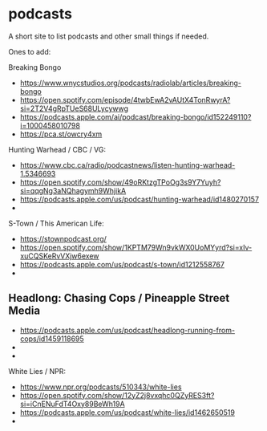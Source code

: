 # podcasts
A short site to list podcasts and other small things if needed.

Ones to add:

Breaking Bongo
- https://www.wnycstudios.org/podcasts/radiolab/articles/breaking-bongo
- https://open.spotify.com/episode/4twbEwA2vAUtX4TonRwyrA?si=2T2V4gRpTUeS68ULycywwg
- https://podcasts.apple.com/ai/podcast/breaking-bongo/id152249110?i=1000458010798
- https://pca.st/owcry4xm

Hunting Warhead / CBC / VG:
- https://www.cbc.ca/radio/podcastnews/listen-hunting-warhead-1.5346693
- https://open.spotify.com/show/49oRKtzgTPoOg3s9Y7Yuyh?si=qqgNg3aNQhagymh9WhjikA
- https://podcasts.apple.com/us/podcast/hunting-warhead/id1480270157
-

S-Town / This American Life:
- https://stownpodcast.org/
- https://open.spotify.com/show/1KPTM79Wn9vkWX0UoMYyrd?si=xIv-xuCQSKeRvVXjw6exew
- https://podcasts.apple.com/us/podcast/s-town/id1212558767
-

Headlong: Chasing Cops / Pineapple Street Media
- 
- https://podcasts.apple.com/us/podcast/headlong-running-from-cops/id1459118695
- 
-

White Lies / NPR:
- https://www.npr.org/podcasts/510343/white-lies
- https://open.spotify.com/show/12yZ2j8vxqhc0QZyRES3ft?si=iCnENuFdT4Oxy89BeWh19A
- https://podcasts.apple.com/us/podcast/white-lies/id1462650519
-
